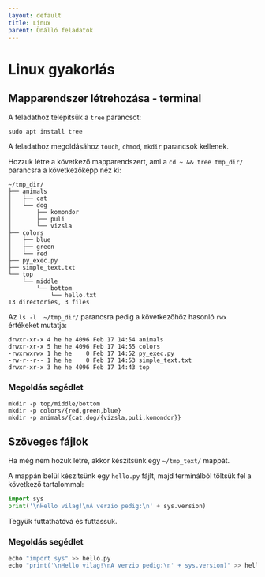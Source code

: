 ```yaml
---
layout: default
title: Linux
parent: Önálló feladatok
---
```


 




# Linux gyakorlás

## Mapparendszer létrehozása - terminal

A feladathoz telepítsük a `tree` parancsot: 
```
sudo apt install tree
```

A feladathoz megoldásához `touch`, `chmod`, `mkdir` parancsok kellenek. 

Hozzuk létre a következő mapparendszert, ami a `cd ~ && tree tmp_dir/` parancsra a következőképp néz ki:

```
~/tmp_dir/
├── animals
│   ├── cat
│   └── dog
│       ├── komondor
│       ├── puli
│       └── vizsla
├── colors
│   ├── blue
│   ├── green
│   └── red
├── py_exec.py
├── simple_text.txt
└── top
    └── middle
        └── bottom
            └── hello.txt
13 directories, 3 files
```

Az `ls -l  ~/tmp_dir/` parancsra pedig a következőhöz hasonló `rwx` értékeket mutatja:

```
drwxr-xr-x 4 he he 4096 Feb 17 14:54 animals
drwxr-xr-x 5 he he 4096 Feb 17 14:55 colors
-rwxrwxrwx 1 he he    0 Feb 17 14:52 py_exec.py
-rw-r--r-- 1 he he    0 Feb 17 14:53 simple_text.txt
drwxr-xr-x 3 he he 4096 Feb 17 14:43 top
```



### Megoldás segédlet

```
mkdir -p top/middle/bottom
mkdir -p colors/{red,green,blue}
mkdir -p animals/{cat,dog/{vizsla,puli,komondor}}
```

## Szöveges fájlok

Ha még nem hozuk létre, akkor készítsünk egy `~/tmp_text/` mappát.

A mappán belül készítsünk egy `hello.py` fájlt, majd terminálból töltsük fel a következő tartalommal:

``` python
import sys
print('\nHello vilag!\nA verzio pedig:\n' + sys.version)
```

Tegyük futtathatóvá és futtassuk.


### Megoldás segédlet

``` python
echo "import sys" >> hello.py
echo "print('\nHello vilag!\nA verzio pedig:\n' + sys.version)" >> hello.py
```